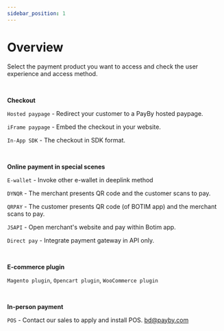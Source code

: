 ```yaml
---
sidebar_position: 1
---
```


# Overview

Select the payment product you want to access and check the user experience and access method.

<br/>

**Checkout**

`Hosted paypage` - Redirect your customer to a PayBy hosted paypage.

`iFrame paypage` - Embed the checkout in your website.

`In-App SDK` - The checkout in SDK format.

<br/>

**Online payment in special scenes**

`E-wallet` - Invoke other e-wallet in deeplink method

`DYNQR` - The merchant presents QR code and the customer scans to pay.

`QRPAY` - The customer presents QR code (of BOTIM app) and the merchant scans to pay.

`JSAPI` - Open merchant's website and pay within Botim app.

`Direct pay` - Integrate payment gateway in API only.

<br/>

**E-commerce plugin**

`Magento plugin`, `Opencart plugin`, `WooCommerce plugin`

<br/>

**In-person payment**

`POS` - Contact our sales to apply and install POS. bd@payby.com
